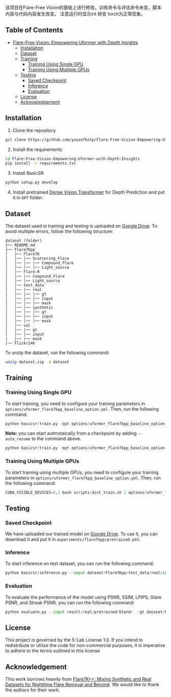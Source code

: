 该项目在Flare-Free Vision的基础上进行修改，训练命令与评估命令未变，脚本内容与代码内容发生改变。
注意运行时显示int 转变 torch为正常现象。

## Table of Contents
- [Flare-Free Vision: Empowering Uformer with Depth Insights](#flare-free-vision-empowering-uformer-with-depth-insights)
  - [Installation](#installation)
  - [Dataset](#dataset)
  - [Training](#training)
    - [Training Using Single GPU](#training-using-single-gpu)
    - [Training Using Multiple GPUs](#training-using-multiple-gpus)
  - [Testing](#testing)
    - [Saved Checkpoint](#saved-checkpoint)
    - [Inference](#inference)
    - [Evaluation](#evaluation)
  - [License](#license)
  - [Acknowledgement](#acknowledgement)
## Installation
1. Clone the repository
```bash
git clone https://github.com/yousefkotp/Flare-Free-Vision-Empowering-Uformer-with-Depth-Insights.git
```

2. Install the requirements
```bash
cd Flare-Free-Vision-Empowering-Uformer-with-Depth-Insights
pip install -r requirements.txt
```

3. Install BasicSR
```bash
python setup.py develop
```

4. Install pretrained [Dense Vision Transformer](https://drive.google.com/file/d/1dgcJEYYw1F8qirXhZxgNK8dWWz_8gZBD/view) for Depth Prediction and put it in `DPT` folder.


## Dataset

The dataset used in training and testing is uploaded on [Google Drive](https://drive.google.com/file/d/1rQ2ZG3HHoBOogYw_qnH3SgLlNlsQtPST/view?usp=sharing). To avoid multiple errors, follow the following structure:

```
dataset (folder)
├── README.md
├── Flare7Kpp
│   ├── Flare7K
|   |── |── Scattering_Flare
|   |── |── |── Compound_Flare
|   |── |── |── Light_source
|   |── Flare-R
|   |── |── Compound_Flare
|   |── |── Light_source
|   |── test_data
|   |── |── real
|   |── |── |── gt
|   |── |── |── input
|   |── |── |── mask
|   |── |── synthetic
|   |── |── |── gt
|   |── |── |── input
|   |── |── |── mask
|   |── val
|   |── |── gt
|   |── |── input
|   |── |── mask
|── Flickr24K
```

To unzip the dataset, run the following command:

```bash
unzip dataset.zip -d dataset
```

## Training

### Training Using Single GPU
To start training, you need to configure your training parameters in `options/uformer_flare7kpp_baseline_option.yml`. Then, run the following command:

```python
python basicsr/train.py -opt options/uformer_flare7kpp_baseline_option.yml
```

**Note:** you can start autmotaically from a checkpoint by adding `--auto_resume` to the command above.
```python
python basicsr/train.py -opt options/uformer_flare7kpp_baseline_option.yml --auto_resume
```

### Training Using Multiple GPUs
To start training using multiple GPUs, you need to configure your training parameters in `options/uformer_flare7kpp_baseline_option.yml`. Then, run the following command:

```python
CUDA_VISIBLE_DEVICES=0,1 bash scripts/dist_train.sh 2 options/uformer_flare7kpp_baseline_option.yml
```

## Testing

### Saved Checkpoint
We have uploaded our trained model on [Google Drive](https://drive.google.com/file/d/13SWmwJVaRn6tUuJX2fljbrrxQSr9xVF6/view?usp=sharing). To use it, you can download it and put it in `experiments/flare7kpp/pretrained.pth`.

### Inference
To start inference on test dataset, you can run the following command:

```python
python basicsr/inference.py --input dataset/Flare7Kpp/test_data/real/input/ --output result/real/pretrained/ --model_path experiments/flare7kpp/pretrained.pth --flare7kpp
```

### Evaluation
To evaluate the performance of the model using PSNR, SSIM, LPIPS, Glare PSNR, and Streak PSNR, you can run the following command:

```python
python evaluate.py --input result/real/pretrained/blend/ --gt dataset/Flare7Kpp/test_data/real/gt/ --mask dataset/Flare7Kpp/test_data/real/mask/
```

## License
This project is governed by the S-Lab License 1.0. If you intend to redistribute or utilize the code for non-commercial purposes, it is imperative to adhere to the terms outlined in this license

## Acknowledgement
This work borrows heavily from [Flare7K++: Mixing Synthetic and Real Datasets for Nighttime Flare Removal and Beyond](https://github.com/ykdai/Flare7K). We would like to thank the authors for their work.
